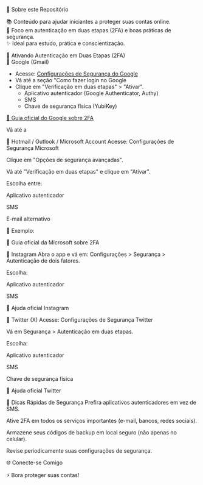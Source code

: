 <title> 🛡️ Dicas de Segurança Digital </title>

🚀 Sobre este Repositório

📚 Conteúdo para ajudar iniciantes a proteger suas contas online.<br>
🔐 Foco em autenticação em duas etapas (2FA) e boas práticas de segurança.<br>
✨ Ideal para estudo, prática e conscientização.

📌 Ativando Autenticação em Duas Etapas (2FA)<br>
🔹 Google (Gmail)<br>
 <ul class="Gmail">
	<li> Acesse: <a href="https://myaccount.google.com/security"> Configurações de Segurança do Google</a></li>
	<li>Vá até a seção "Como fazer login no Google</li>
		<li>Clique em "Verificação em duas etapas" > "Ativar".
	       	<ul>
	           <li>Aplicativo autenticador (Google Authenticator, Authy)</li>
	           <li>SMS</li>
	           <li>Chave de segurança física (YubiKey)</li>
		</ul>
		</li>
 </ul>

[🔗 Guia oficial do Google sobre 2FA](https://myaccount.google.com/security)



Vá até a

🔹 Hotmail / Outlook / Microsoft Account
Acesse: Configurações de Segurança Microsoft

Clique em "Opções de segurança avançadas".

Vá até "Verificação em duas etapas" e clique em "Ativar".

Escolha entre:

Aplicativo autenticador

SMS

E-mail alternativo

📸 Exemplo:

🔗 Guia oficial da Microsoft sobre 2FA

🔹 Instagram
Abra o app e vá em: Configurações > Segurança > Autenticação de dois fatores.

Escolha:

Aplicativo autenticador

SMS

🔗 Ajuda oficial Instagram

🔹 Twitter (X)
Acesse: Configurações de Segurança Twitter

Vá em Segurança > Autenticação em duas etapas.

Escolha:

Aplicativo autenticador

SMS

Chave de segurança física

🔗 Ajuda oficial Twitter

🎯 Dicas Rápidas de Segurança
Prefira aplicativos autenticadores em vez de SMS.

Ative 2FA em todos os serviços importantes (e-mail, bancos, redes sociais).

Armazene seus códigos de backup em local seguro (não apenas no celular).

Revise periodicamente suas configurações de segurança.

🌐 Conecte-se Comigo


⚡ Bora proteger suas contas!

